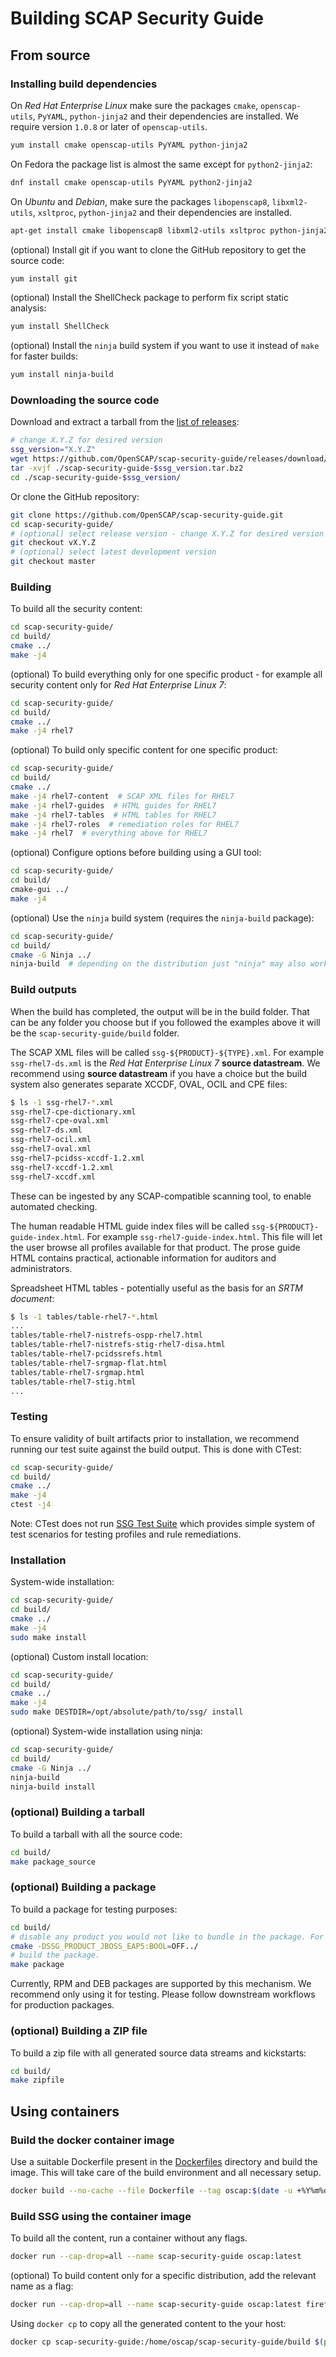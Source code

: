 # Building SCAP Security Guide

## From source

### Installing build dependencies

On *Red Hat Enterprise Linux* make sure the packages `cmake`, `openscap-utils`,
`PyYAML`, `python-jinja2` and their dependencies are installed. We require
version `1.0.8` or later of `openscap-utils`.

```bash
yum install cmake openscap-utils PyYAML python-jinja2
```

On Fedora the package list is almost the same except for `python2-jinja2`:

```bash
dnf install cmake openscap-utils PyYAML python2-jinja2
```

On *Ubuntu* and *Debian*, make sure the packages `libopenscap8`,
`libxml2-utils`, `xsltproc`, `python-jinja2` and their dependencies are
installed.

```bash
apt-get install cmake libopenscap8 libxml2-utils xsltproc python-jinja2
```

(optional) Install git if you want to clone the GitHub repository to get the
source code:

```bash
yum install git
```

(optional) Install the ShellCheck package to perform fix script static analysis:

```bash
yum install ShellCheck
```

(optional) Install the `ninja` build system if you want to use it instead of
`make` for faster builds:

```bash
yum install ninja-build
```

### Downloading the source code

Download and extract a tarball from the [list of releases](https://github.com/OpenSCAP/scap-security-guide/releases):

```bash
# change X.Y.Z for desired version
ssg_version="X.Y.Z"
wget https://github.com/OpenSCAP/scap-security-guide/releases/download/v$ssg_version/scap-security-guide-$ssg_version.tar.bz2
tar -xvjf ./scap-security-guide-$ssg_version.tar.bz2
cd ./scap-security-guide-$ssg_version/
```

Or clone the GitHub repository:

```bash
git clone https://github.com/OpenSCAP/scap-security-guide.git
cd scap-security-guide/
# (optional) select release version - change X.Y.Z for desired version
git checkout vX.Y.Z
# (optional) select latest development version
git checkout master
```

### Building

To build all the security content:

```bash
cd scap-security-guide/
cd build/
cmake ../
make -j4
```

(optional) To build everything only for one specific product - for example all
security content only for *Red Hat Enterprise Linux 7*:

```bash
cd scap-security-guide/
cd build/
cmake ../
make -j4 rhel7
```

(optional) To build only specific content for one specific product:

```bash
cd scap-security-guide/
cd build/
cmake ../
make -j4 rhel7-content  # SCAP XML files for RHEL7
make -j4 rhel7-guides  # HTML guides for RHEL7
make -j4 rhel7-tables  # HTML tables for RHEL7
make -j4 rhel7-roles  # remediation roles for RHEL7
make -j4 rhel7  # everything above for RHEL7
```

(optional) Configure options before building using a GUI tool:

```bash
cd scap-security-guide/
cd build/
cmake-gui ../
make -j4
```

(optional) Use the `ninja` build system (requires the `ninja-build` package):

```bash
cd scap-security-guide/
cd build/
cmake -G Ninja ../
ninja-build  # depending on the distribution just "ninja" may also work
```

### Build outputs

When the build has completed, the output will be in the build folder.
That can be any folder you choose but if you followed the examples above
it will be the `scap-security-guide/build` folder.

The SCAP XML files will be called `ssg-${PRODUCT}-${TYPE}.xml`. For example
`ssg-rhel7-ds.xml` is the *Red Hat Enterprise Linux 7* **source datastream**.
We recommend using **source datastream** if you have a choice but the build
system also generates separate XCCDF, OVAL, OCIL and CPE files:

```bash
$ ls -1 ssg-rhel7-*.xml
ssg-rhel7-cpe-dictionary.xml
ssg-rhel7-cpe-oval.xml
ssg-rhel7-ds.xml
ssg-rhel7-ocil.xml
ssg-rhel7-oval.xml
ssg-rhel7-pcidss-xccdf-1.2.xml
ssg-rhel7-xccdf-1.2.xml
ssg-rhel7-xccdf.xml
```

These can be ingested by any SCAP-compatible scanning tool, to enable automated
checking.

The human readable HTML guide index files will be called
`ssg-${PRODUCT}-guide-index.html`. For example `ssg-rhel7-guide-index.html`.
This file will let the user browse all profiles available for that product.
The prose guide HTML contains practical, actionable information for auditors
and administrators.

Spreadsheet HTML tables - potentially useful as the basis for an
*SRTM document*:

```bash
$ ls -1 tables/table-rhel7-*.html
...
tables/table-rhel7-nistrefs-ospp-rhel7.html
tables/table-rhel7-nistrefs-stig-rhel7-disa.html
tables/table-rhel7-pcidssrefs.html
tables/table-rhel7-srgmap-flat.html
tables/table-rhel7-srgmap.html
tables/table-rhel7-stig.html
...
```

### Testing

To ensure validity of built artifacts prior to installation, we recommend
running our test suite against the build output. This is done with CTest:

```bash
cd scap-security-guide/
cd build/
cmake ../
make -j4
ctest -j4
```

Note: CTest does not run [SSG Test Suite](tests/README.md) which provides simple system of test scenarios for testing profiles and rule remediations.

### Installation

System-wide installation:

```bash
cd scap-security-guide/
cd build/
cmake ../
make -j4
sudo make install
```

(optional) Custom install location:

```bash
cd scap-security-guide/
cd build/
cmake ../
make -j4
sudo make DESTDIR=/opt/absolute/path/to/ssg/ install
```

(optional) System-wide installation using ninja:

```bash
cd scap-security-guide/
cd build/
cmake -G Ninja ../
ninja-build
ninja-build install
```

### (optional) Building a tarball

To build a tarball with all the source code:

```bash
cd build/
make package_source
```

### (optional) Building a package

To build a package for testing purposes:

```bash
cd build/
# disable any product you would not like to bundle in the package. For example:
cmake -DSSG_PRODUCT_JBOSS_EAP5:BOOL=OFF../
# build the package.
make package
```

Currently, RPM and DEB packages are supported by this mechanism. We recommend
only using it for testing. Please follow downstream workflows for production
packages.

### (optional) Building a ZIP file

To build a zip file with all generated source data streams and kickstarts:

```bash
cd build/
make zipfile
```

## Using containers

### Build the docker container image

Use a suitable Dockerfile present in the [Dockerfiles](Dockerfiles)
directory and build the image.
This will take care of the build environment and all necessary setup.

```bash
docker build --no-cache --file Dockerfile --tag oscap:$(date -u +%Y%m%d%H%M) --tag oscap:latest .
```

### Build SSG using the container image

To build all the content, run a container without any flags.

```bash
docker run --cap-drop=all --name scap-security-guide oscap:latest
```

(optional) To build content only for a specific distribution, add the relevant
name as a flag:

```bash
docker run --cap-drop=all --name scap-security-guide oscap:latest firefox
```

Using `docker cp` to copy all the generated content to the your host:

```bash
docker cp scap-security-guide:/home/oscap/scap-security-guide/build $(pwd)/container_build
```
